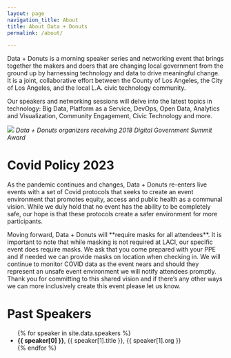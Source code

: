 ```yaml
---
layout: page
navigation_title: About
title: About Data + Donuts
permalink: /about/

---
```


<p>Data + Donuts is a morning speaker series and networking event that brings together the makers and doers that are changing local government from the ground up by harnessing technology and data to drive meaningful change.  It is a joint, collaborative effort between the County of Los Angeles, the City of Los Angeles, and the local L.A. civic technology community.</p>

<p>Our speakers and networking sessions will delve into the latest topics in technology: Big Data, Platform as a Service, DevOps, Open Data, Analytics and Visualization, Community Engagement, Civic Technology and more.</p>

<img src="{{site.baseurl}}/images/digital-summit-award.jpg">
<caption><em>Data + Donuts organizers receiving 2018 Digital Government Summit Award</em></caption>

<br />

<h1 id="covid">Covid Policy 2023</h1>

<p>As the pandemic continues and changes, Data + Donuts re-enters live events with a set of Covid protocols that seeks to create an event environment that promotes equity, access and public health as a communal vision. While we duly hold that no event has the ability to be completely safe, our hope is that these protocols create a safer environment for more participants.</p>

<p>Moving forward, Data + Donuts will **require masks for all attendees**. It is important to note that while masking is not required at LACI, our specific event does require masks. We ask that you come prepared with your PPE and if needed we can provide masks on location when checking in. We will continue to monitor COVID data as the event nears and should they represent an unsafe event environment we will notify attendees promptly. Thank you for committing to this shared vision and if there’s any other ways we can more inclusively create this event please let us know. </p>

<h1>Past Speakers</h1>
<ul>
{% for speaker in site.data.speakers %}
  <li>
      <strong>{{ speaker[0] }}</strong>, {{ speaker[1].title }}, {{ speaker[1].org }}
  </li>
{% endfor %}
</ul>
